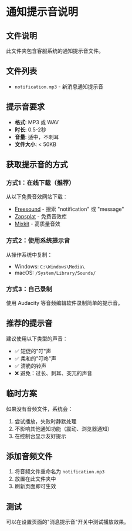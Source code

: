 # 通知提示音说明

## 文件说明
此文件夹包含客服系统的通知提示音文件。

## 文件列表
- `notification.mp3` - 新消息通知提示音

## 提示音要求
- **格式**: MP3 或 WAV
- **时长**: 0.5-2秒
- **音量**: 适中，不刺耳
- **文件大小**: < 50KB

## 获取提示音的方式

### 方式1：在线下载（推荐）
从以下免费音效网站下载：
- [Freesound](https://freesound.org/) - 搜索 "notification" 或 "message"
- [Zapsplat](https://www.zapsplat.com/) - 免费音效库
- [Mixkit](https://mixkit.co/free-sound-effects/) - 高质量音效

### 方式2：使用系统提示音
从操作系统中复制：
- Windows: `C:\Windows\Media\`
- macOS: `/System/Library/Sounds/`

### 方式3：自己录制
使用 Audacity 等音频编辑软件录制简单的提示音。

## 推荐的提示音
建议使用以下类型的声音：
- ✅ 短促的"叮"声
- ✅ 柔和的"叮咚"声
- ✅ 清脆的铃声
- ❌ 避免：过长、刺耳、突兀的声音

## 临时方案
如果没有音频文件，系统会：
1. 尝试播放，失败时静默处理
2. 不影响其他通知功能（震动、浏览器通知）
3. 在控制台显示友好提示

## 添加音频文件
1. 将音频文件重命名为 `notification.mp3`
2. 放置在此文件夹中
3. 刷新页面即可生效

## 测试
可以在设置页面的"消息提示音"开关中测试播放效果。
